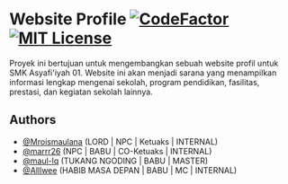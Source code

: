 
# Website Profile [![CodeFactor](https://www.codefactor.io/repository/github/mroismaulana/websiteprofile/badge)](https://www.codefactor.io/repository/github/mroismaulana/websiteprofile) [![MIT License](https://img.shields.io/badge/License-MIT-green.svg)](https://choosealicense.com/licenses/mit/)

Proyek ini bertujuan untuk mengembangkan sebuah website profil untuk SMK Asyafi'iyah 01. Website ini akan menjadi sarana yang menampilkan informasi lengkap mengenai sekolah, program pendidikan, fasilitas, prestasi, dan kegiatan sekolah lainnya.


## Authors

- [@Mroismaulana](https://github.com/Mroismaulana) (LORD | NPC | Ketuaks | INTERNAL)
- [@marrr26](https://github.com/marrr26) (NPC | BABU | CO-Ketuaks | INTERNAL)
- [@maul-lq](https://github.com/maul-lq) (TUKANG NGODING | BABU | MASTER)
- [@Alllwee](https://github.com/Alllwee) (HABIB MASA DEPAN | BABU | MC | INTERNAL)
